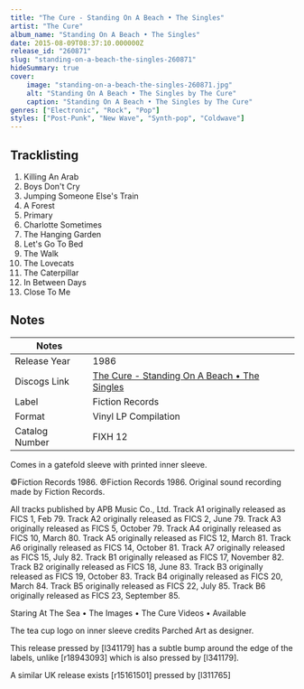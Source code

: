 ```yaml
---
title: "The Cure - Standing On A Beach • The Singles"
artist: "The Cure"
album_name: "Standing On A Beach • The Singles"
date: 2015-08-09T08:37:10.000000Z
release_id: "260871"
slug: "standing-on-a-beach-the-singles-260871"
hideSummary: true
cover:
    image: "standing-on-a-beach-the-singles-260871.jpg"
    alt: "Standing On A Beach • The Singles by The Cure"
    caption: "Standing On A Beach • The Singles by The Cure"
genres: ["Electronic", "Rock", "Pop"]
styles: ["Post-Punk", "New Wave", "Synth-pop", "Coldwave"]
---
```


## Tracklisting
1. Killing An Arab
2. Boys Don't Cry
3. Jumping Someone Else's Train
4. A Forest
5. Primary
6. Charlotte Sometimes
7. The Hanging Garden
8. Let's Go To Bed
9. The Walk
10. The Lovecats
11. The Caterpillar
12. In Between Days
13. Close To Me




## Notes
| Notes          |             |
| ---------------| ----------- |
| Release Year   | 1986 |
| Discogs Link   | [The Cure - Standing On A Beach • The Singles](https://www.discogs.com/release/260871-The-Cure-Standing-On-A-Beach-The-Singles) |
| Label          | Fiction Records |
| Format         | Vinyl LP Compilation |
| Catalog Number | FIXH 12 |

Comes in a gatefold sleeve with printed inner sleeve.

©Fiction Records 1986. ℗Fiction Records 1986. Original sound recording made by Fiction Records.

All tracks published by APB Music Co., Ltd.
Track A1 originally released as FICS 1, Feb 79.
Track A2 originally released as FICS 2, June 79.
Track A3 originally released as FICS 5, October 79.
Track A4 originally released as FICS 10, March 80.
Track A5 originally released as FICS 12, March 81.
Track A6 originally released as FICS 14, October 81.
Track A7 originally released as FICS 15, July 82.
Track B1 originally released as FICS 17, November 82.
Track B2 originally released as FICS 18, June 83.
Track B3 originally released as FICS 19, October 83.
Track B4 originally released as FICS 20, March 84.
Track B5 originally released as FICS 22, July 85.
Track B6 originally released as FICS 23, September 85.


Staring At The Sea • The Images • The Cure Videos • Available

The tea cup logo on inner sleeve credits Parched Art as designer.

This release pressed by [l341179] has a subtle bump around the edge of the labels, unlike [r18943093] which is also pressed by [l341179].

A similar UK release exists [r15161501] pressed by [l311765]

